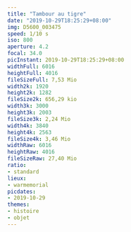 ```yaml
---
title: "Tambour au tigre"
date: "2019-10-29T18:25:29+08:00"
img: D5600_003475
speed: 1/10 s
iso: 800
aperture: 4.2
focal: 34.0
picInstant: 2019-10-29T18:25:29+08:00
widthFull: 6016
heightFull: 4016
fileSizeFull: 7,53 Mio
width2k: 1920
height2k: 1282
fileSize2k: 656,29 kio
width3k: 3000
height3k: 2003
fileSize3k: 2,24 Mio
width4k: 3840
height4k: 2563
fileSize4k: 3,46 Mio
widthRaw: 6016
heightRaw: 4016
fileSizeRaw: 27,40 Mio
ratio:
- standard
lieux:
- warmemorial
picdates:
- 2019-10-29
themes:
- histoire
- objet
---
```


